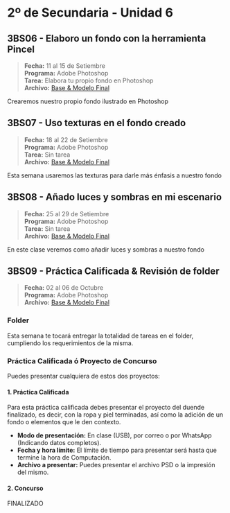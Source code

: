 # 2º de Secundaria - Unidad 6

## 3BS06 - Elaboro un fondo con la herramienta Pincel

> **Fecha:** 11 al 15 de Setiembre<br> **Programa:** Adobe Photoshop<br> **Tarea:** Elabora tu propio fondo en Photoshop<br> **Archivo:** [Base & Modelo Final](https://app.box.com/s/0dexih33q7ag9wuzzs1pggjyt5kltyep)

Crearemos nuestro propio fondo ilustrado en Photoshop

## 3BS07 -  Uso texturas en el fondo creado

> **Fecha:** 18 al 22 de Setiembre<br> **Programa:** Adobe Photoshop<br> **Tarea:** Sin tarea<br> **Archivo:** [Base & Modelo Final](https://app.box.com/s/0dexih33q7ag9wuzzs1pggjyt5kltyep)

Esta semana usaremos las texturas para darle más énfasis a nuestro fondo

<div class="currentTheme">

## 3BS08 -  Añado luces y sombras en mi escenario

> **Fecha:** 25 al 29 de Setiembre<br> **Programa:** Adobe Photoshop<br> **Tarea:** Sin tarea<br> **Archivo:** [Base & Modelo Final](https://app.box.com/s/0dexih33q7ag9wuzzs1pggjyt5kltyep)

En este clase veremos como añadir luces y sombras a nuestro fondo

</div>

## 3BS09 -  Práctica Calificada & Revisión de folder

> **Fecha:** 02 al 06 de Octubre<br> **Programa:** Adobe Photoshop<br>**Archivo:** [Base & Modelo Final](https://app.box.com/s/0dexih33q7ag9wuzzs1pggjyt5kltyep)

### Folder

Esta semana te tocará entregar la totalidad de tareas en el folder, cumpliendo los requerimientos de la misma.

### Práctica Calificada ó Proyecto de Concurso

Puedes presentar cualquiera de estos dos proyectos:

#### 1. Práctica Calificada

Para esta práctica calificada debes presentar el proyecto del duende finalizado, es decir, con la ropa y piel terminadas, así como la adición de un fondo o elementos que le den contexto.

- **Modo de presentación:** En clase (USB), por correo o por WhatsApp (Indicando datos completos).
- **Fecha y hora límite:** El límite de tiempo para presentar será hasta que termine la hora de Computación.
- **Archivo a presentar:** Puedes presentar el archivo PSD o la impresión del mismo.

#### 2. Concurso

FINALIZADO
